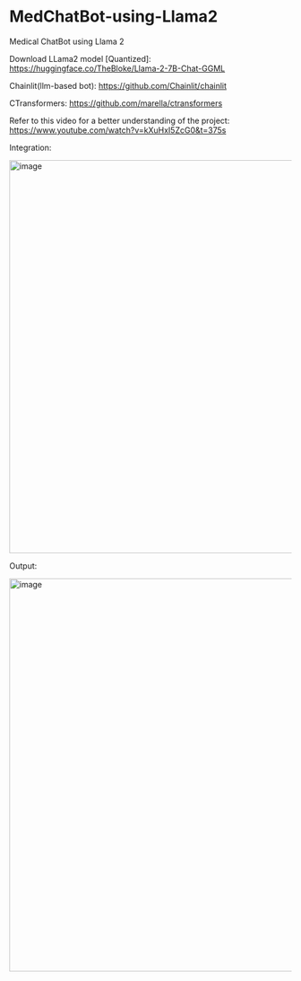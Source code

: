 # MedChatBot-using-Llama2
Medical ChatBot using Llama 2

Download LLama2 model [Quantized]: https://huggingface.co/TheBloke/Llama-2-7B-Chat-GGML

Chainlit(llm-based bot): https://github.com/Chainlit/chainlit

CTransformers: https://github.com/marella/ctransformers 

Refer to this video for a better understanding of the project: https://www.youtube.com/watch?v=kXuHxI5ZcG0&t=375s


Integration:


<img width="700" alt="image" src="https://github.com/sharmaruchikht/MedChatBot-using-Llama2/assets/51285205/946c024b-c448-4d03-a6eb-53078c3aae60">


Output:


<img width="700" alt="image" src="https://github.com/sharmaruchikht/MedChatBot-using-Llama2/assets/51285205/5f0357d9-21ff-4b13-a1a9-834ccd58dbee">
